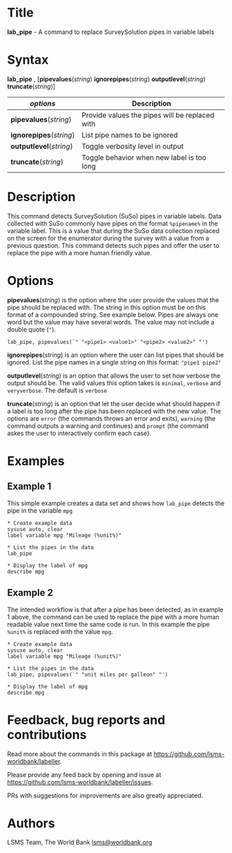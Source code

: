 # Title

__lab_pipe__ - A command to replace SurveySolution pipes in variable labels

# Syntax

__lab_pipe__ , [__**pipev**alues__(_string_) __**ignorep**ipes__(_string_) __**out**putlevel__(_string_) __**trun**cate__(_string_)]

| _options_ | Description |
|-----------|-------------|
| __**pipev**alues__(_string_)  | Provide values the pipes will be replaced with  |
| __**ignorep**ipes__(_string_) | List pipe names to be ignored  |
| __**out**putlevel__(_string_) | Toggle verbosity level in output |
| __**trun**cate__(_string_)    | Toggle behavior when new label is too long |

# Description

This command detects SurveySolution (SuSo) pipes in variable labels.
Data collected with SuSo commonly have pipes on the format `%pipename%`
in the variable label.
This is a value that during the SuSo data collection replaced on the screen
for the enumerator during the survey with a value from a previous question.
This command detects such pipes and offer the user to replace
the pipe with a more human friendly value.

# Options

__**pipev**alues__(_string_) is the option where the user provide the values that the pipe should be replaced with. The string in this option must be on this format of a compounded string. See example below. Pipes are always one word but the value may have several words. The value may not include a double quote (`"`).

```
lab_pipe, pipevalues(`" "<pipe1> <value1>" "<pipe2> <value2>" "')
```

__**ignorep**ipes__(_string_) is an option where the user can list pipes that should be ignored. List the pipe names in a single string on this format: `"pipe1 pipe2"`

__**out**putlevel__(_string_) is an option that allows the user to set how verbose the output should be. The valid values this option takes is `minimal`, `verbose` and `veryverbose`. The default is `verbose`

__**trun**cate__(_string_) is an option that let the user decide what should happen if a label is too long after the pipe has been replaced with the new value. The options are `error` (the commands throws an error and exits), `warning` (the command outputs a warning and continues) and `prompt` (the command askes the user to interactively confirm each case).

# Examples

## Example 1

This simple example creates a data set and shows how `lab_pipe`
detects the pipe in the variable `mpg`
```
* Create example data
sysuse auto, clear
label variable mpg "Mileage (%unit%)"

* List the pipes in the data
lab_pipe

* Display the label of mpg
describe mpg
```

## Example 2

The intended workflow is that after a pipe has been detected,
as in example 1 above, the command can be used to replace the pipe
with a more human readable value next time the same code is run.
In this example the pipe `%unit%` is replaced with the value `mpg`.

```
* Create example data
sysuse auto, clear
label variable mpg "Mileage (%unit%)"

* List the pipes in the data
lab_pipe, pipevalues(`" "unit miles per galleon" "')

* Display the label of mpg
describe mpg
```

# Feedback, bug reports and contributions

Read more about the commands in this package at https://github.com/lsms-worldbank/labeller.

Please provide any feed back by opening and issue at https://github.com/lsms-worldbank/labeller/issues.

PRs with suggestions for improvements are also greatly appreciated.

# Authors

LSMS Team, The World Bank lsms@worldbank.org
